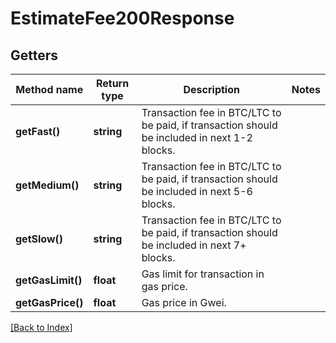 # EstimateFee200Response

## Getters

Method name | Return type | Description | Notes
------------ | ------------- | ------------- | -------------
**getFast()** | **string** | Transaction fee in BTC/LTC to be paid, if transaction should be included in next 1-2 blocks. |
**getMedium()** | **string** | Transaction fee in BTC/LTC to be paid, if transaction should be included in next 5-6 blocks. |
**getSlow()** | **string** | Transaction fee in BTC/LTC to be paid, if transaction should be included in next 7+ blocks. |
**getGasLimit()** | **float** | Gas limit for transaction in gas price. |
**getGasPrice()** | **float** | Gas price in Gwei. |

[[Back to Index]](../index.md)

